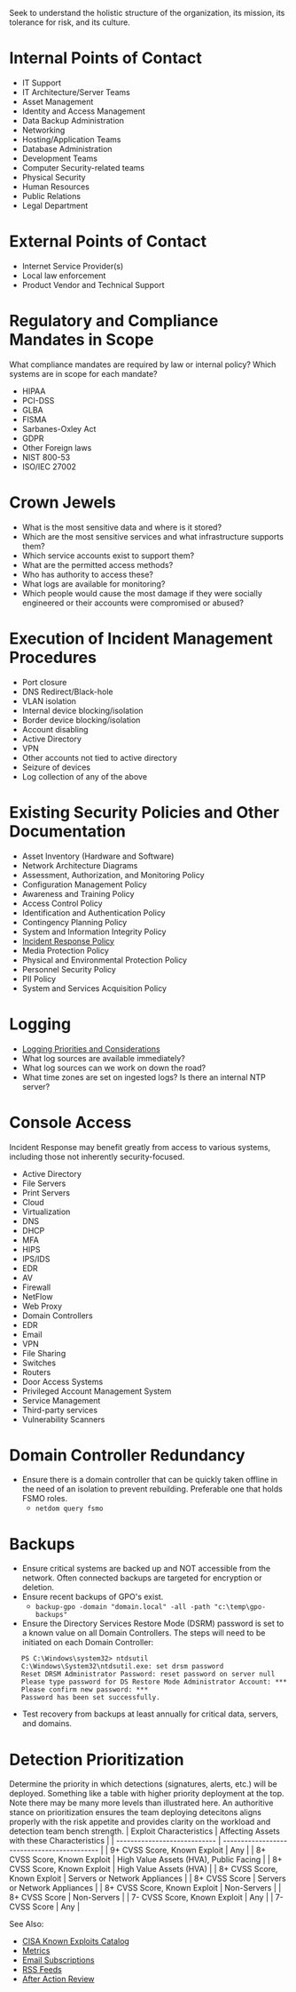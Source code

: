 Seek to understand the holistic structure of the organization, its mission, its tolerance for risk, and its culture.

# Internal Points of Contact

- IT Support
- IT Architecture/Server Teams
- Asset Management
- Identity and Access Management
- Data Backup Administration
- Networking
- Hosting/Application Teams
- Database Administration
- Development Teams
- Computer Security-related teams
- Physical Security
- Human Resources
- Public Relations
- Legal Department

# External Points of Contact

- Internet Service Provider(s)
- Local law enforcement
- Product Vendor and Technical Support

# Regulatory and Compliance Mandates in Scope

What compliance mandates are required by law or internal policy? Which systems are in scope for each mandate?

- HIPAA
- PCI-DSS
- GLBA
- FISMA
- Sarbanes-Oxley Act
- GDPR
- Other Foreign laws
- NIST 800-53
- ISO/IEC 27002

# Crown Jewels

- What is the most sensitive data and where is it stored?
- Which are the most sensitive services and what infrastructure supports them?
- Which service accounts exist to support them?
- What are the permitted access methods?
- Who has authority to access these?
- What logs are available for monitoring?
- Which people would cause the most damage if they were socially engineered or their accounts were compromised or abused?

# Execution of Incident Management Procedures

- Port closure
- DNS Redirect/Black-hole
- VLAN isolation
- Internal device blocking/isolation
- Border device blocking/isolation
- Account disabling
- Active Directory
- VPN
- Other accounts not tied to active directory
- Seizure of devices
- Log collection of any of the above

# Existing Security Policies and Other Documentation

- Asset Inventory (Hardware and Software)
- Network Architecture Diagrams
- Assessment, Authorization, and Monitoring Policy
- Configuration Management Policy
- Awareness and Training Policy
- Access Control Policy
- Identification and Authentication Policy
- Contingency Planning Policy
- System and Information Integrity Policy
- [Incident Response Policy](/Incident-Response-Policy.md)
- Media Protection Policy
- Physical and Environmental Protection Policy
- Personnel Security Policy
- PII Policy
- System and Services Acquisition Policy

# Logging

- [Logging Priorities and Considerations](/Logging.md)
- What log sources are available immediately?
- What log sources can we work on down the road?
- What time zones are set on ingested logs? Is there an internal NTP server?

# Console Access
Incident Response may benefit greatly from access to various systems, including those not inherently security-focused.

- Active Directory
- File Servers
- Print Servers
- Cloud
- Virtualization
- DNS
- DHCP
- MFA
- HIPS
- IPS/IDS
- EDR
- AV
- Firewall
- NetFlow
- Web Proxy
- Domain Controllers
- EDR
- Email
- VPN
- File Sharing
- Switches
- Routers
- Door Access Systems
- Privileged Account Management System
- Service Management
- Third-party services
- Vulnerability Scanners


# Domain Controller Redundancy
- Ensure there is a domain controller that can be quickly taken offline in the need of an isolation to prevent rebuilding. Preferable one that holds FSMO roles. 
  - ```netdom query fsmo```


# Backups
- Ensure critical systems are backed up and NOT accessible from the network. Often connected backups are targeted for encryption or deletion.
- Ensure recent backups of GPO's exist.
  - ```backup-gpo -domain "domain.local" -all -path "c:\temp\gpo-backups"```
- Ensure the Directory Services Restore Mode (DSRM) password is set to a known value on all Domain Controllers. The steps will need to be initiated on each Domain Controller:
```
   PS C:\Windows\system32> ntdsutil
   C:\Windows\System32\ntdsutil.exe: set drsm password
   Reset DRSM Administrator Password: reset password on server null
   Please type password for DS Restore Mode Administrator Account: ***
   Please confirm new password: ***
   Password has been set successfully.
```
- Test recovery from backups at least annually for critical data, servers, and domains.

# Detection Prioritization
Determine the priority in which detections (signatures, alerts, etc.) will be deployed. Something like a table with higher priority deployment at the top. Note there may be many more levels than illustrated here. An authoritive stance on prioritization ensures the team deploying detecitons aligns properly with the risk appetite and provides clarity on the workload and detection team bench strength.
| Exploit Characteristics      | Affecting Assets with these Characteristics |
| ---------------------------- | ------------------------------------------- |
| 9+ CVSS Score, Known Exploit | Any                                         |
| 8+ CVSS Score, Known Exploit | High Value Assets (HVA), Public Facing      |
| 8+ CVSS Score, Known Exploit | High Value Assets (HVA)                     |
| 8+ CVSS Score, Known Exploit | Servers or Network Appliances               |
| 8+ CVSS Score                | Servers or Network Appliances               |
| 8+ CVSS Score, Known Exploit | Non-Servers                                 |
| 8+ CVSS Score                | Non-Servers                                 |
| 7- CVSS Score, Known Exploit | Any                                         |
| 7- CVSS Score                | Any                                         |

See Also:
- [CISA Known Exploits Catalog](https://www.cisa.gov/known-exploited-vulnerabilities-catalog)
- [Metrics](/Metrics.md)
- [Email Subscriptions](/Subscriptions.md)
- [RSS Feeds](/rss.md)
- [After Action Review](/After-Action-Review.md)


